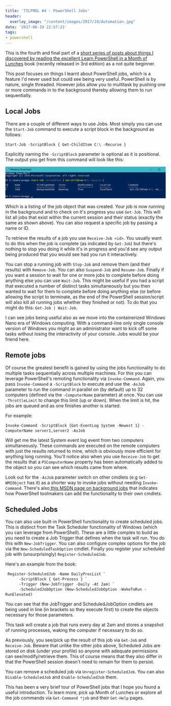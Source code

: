 ```yaml
---
title: 'TILFMOL #4 - PowerShell Jobs'
header:
  overlay_image: "/content/images/2017/10/Automation.jpg"
date: '2017-06-19 22:57:21'
tags:
- powershell
---
```

This is the fourth and final part of a [short series of posts about things I discovered by reading the excellent Learn PowerShell in a Month of Lunches](http://wragg.io/tilfmol-things-i-learnt-from-learn-powershell-in-a-month-of-lunches/) book (recently released in 3rd edition) as a not quite beginner.

This post focuses on things I learnt about PowerShell jobs, which is a feature I'd never used but could see being very useful. PowerShell is by nature, single threaded. However jobs allow you to multitask by pushing one or more commands in to the background thereby allowing them to run sequentially. 

## Local Jobs

There are a couple of different ways to use Jobs. Most simply you can use the `Start-Job` command to execute a script block in the background as follows:

    Start-Job -ScriptBlock { Get-ChildItem C:\ -Recurse }

Explicitly naming the `-ScriptBlock` parameter is optional as it is positional. The output you get from this command will look like this:

![](/content/images/2017/06/PowerShell-Start-job-Example.png)

Which is a listing of the job object that was created. Your job is now running in the background and to check on it's progress you use `Get-Job`. This will list all jobs that exist within the current session and their status (exactly the same as shown above). You can also request a specific job by passing a name or ID.

To retrieve the results of a job you use `Receive-Job <id>`. You usually want to do this when the job is complete (as indicated by `Get-Job`) but there's nothing to stop you doing it while it's in progress and you'd see any output being produced that you would see had you run it interactively.

You can stop a running job with `Stop-Job` and remove them (and their results) with `Remove-Job`. You can also `Suspend-Job` and `Resume-Job`. Finally if you want a session to wait for one or more jobs to complete before doing anything else you can use `Wait-Job`. This might be useful if you had a script that executed a number of distinct tasks simultaneously but you then wanted to wait for them to complete before doing anything else (or before allowing the script to terminate, as the end of the PowerShell session/script will also kill all running jobs whether they finished or not). To do that you might do this: `Get-Job | Wait-Job`.

I can see jobs being useful also as we move into the containerized Windows Nano era of Windows computing. With a command-line only single console version of Windows you might as an administrator want to kick off some tasks without losing the interactivity of your console. Jobs would be your friend here.

## Remote jobs

Of course the greatest benefit is gained by using the jobs functionality to do multiple tasks sequentially across multiple machines. For this you can leverage PowerShell's remoting functionality via `Invoke-Command`. Again, you pass `Invoke-Command` a `-ScriptBlock` to execute and use the `-AsJob` parameter to run the command in parallel on (by default) up to 32 computers (defined via the `-ComputerName` parameter) at once. You can use `-ThrottleLimit` to change this limit (up or down). When the limit is hit, the jobs are queued and as one finishes another is started.

For example:

    Invoke-Command -ScriptBlock {Get-EventLog System -Newest 1} -ComputerName server1,server2 -AsJob

Will get me the latest System event log event from two computers simultaneously. These commands are executed on the remote computers with just the results returned to mine, which is obviously more efficient for anything long running. You'll notice also when you use `Receive-Job` to get the results that a `PSComputerName` property has been automatically added to the object so you can see which results came from where.

Look out for the `-AsJob` parameter switch on other cmdlets (e.g `Get-WMIObject` has it) as a shorter way to invoke jobs without needing `Invoke-Command`. There's also[ this MSDN page on background jobs](https://msdn.microsoft.com/en-us/library/dd878288(v=vs.85).aspx) that indicates how PowerShell toolmakers can add the functionality to their own cmdlets.

## Scheduled Jobs

You can also use built-in PowerShell functionality to create scheduled jobs. This is distinct from the Task Scheduler functionality of Windows (which you can leverage from PowerShell). These are a little complex to build as you need to create a Job Trigger that defines when the task will run. You do this with `New-JobTrigger`. You can also configure complex options for the job via the `New-ScheduledTaskOption` cmdlet. Finally you register your scheduled job with (unsurprisingly) `Register-ScheduledJob`.

Here's an example from the book:

     Register-ScheduledJob -Name DailyProcList `
          -ScriptBlock { Get-Process } `
          -Trigger (New-JobTrigger -Daily -At 2am) `
          -ScheduledJobOption (New-ScheduledJobOption -WakeToRun -RunElevated)

You can see that the JobTrigger and ScheduledJobOption cmdlets are being used in line (in brackets so they execute first) to create the objects necessary for those parameters.

This task will create a job that runs every day at 2am and stores a snapshot of running processes, waking the computer if necessary to do so.

As previously, you see/pick up the result of this job via `Get-Job` and `Receive-Job`. Beware that unlike the other jobs above, Scheduled Jobs are stored on disk (under your profile) so anyone with adequate permissions can see/modify/retrieve them. This of course means that they also differ in that the PowerShell session doesn't need to remain for them to persist.

You can remove a scheduled job via `Unregister-ScheduledJob`. You can also `Disable-ScheduledJob` and `Enable-ScheduledJob` them.

This has been a very brief tour of PowerShell jobs that I hope you found a useful introduction. To learn more, pick up Month of Lunches or explore all the job commands via `Get-Command *job` and their `Get-Help` pages.